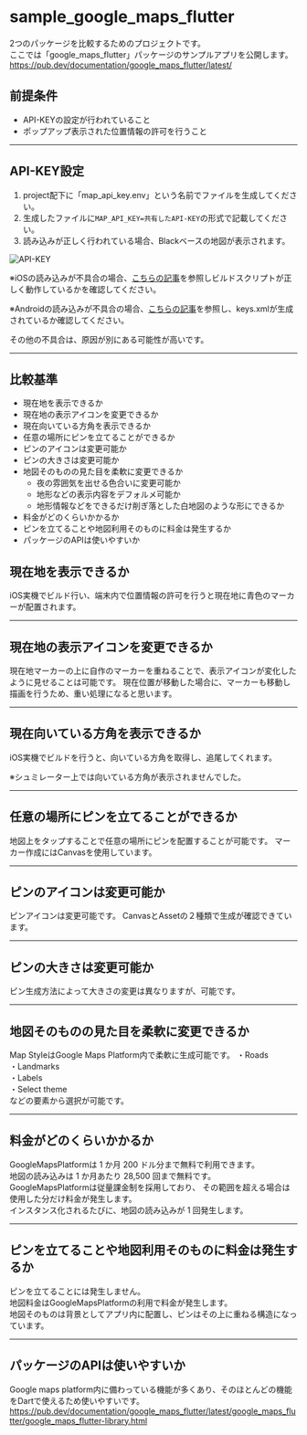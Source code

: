 # sample_google_maps_flutter

2つのパッケージを比較するためのプロジェクトです。\
ここでは「google_maps_flutter」パッケージのサンプルアプリを公開します。
https://pub.dev/documentation/google_maps_flutter/latest/

## 前提条件
- API-KEYの設定が行われていること
- ポップアップ表示された位置情報の許可を行うこと

----
## API-KEY設定
1. project配下に「map_api_key.env」という名前でファイルを生成してください。
2. 生成したファイルに`MAP_API_KEY=共有したAPI-KEY`の形式で記載してください。
00. 読み込みが正しく行われている場合、Blackベースの地図が表示されます。

![API-KEY](https://user-images.githubusercontent.com/102897585/183320130-b25ca973-9387-4c51-8476-ef6ee64912e9.png)

※iOSの読み込みが不具合の場合、[こちらの記事](https://www.rect-angle.com/tech/flutter/flutter-env/)を参照しビルドスクリプトが正しく動作しているかを確認してください。

※Androidの読み込みが不具合の場合、[こちらの記事](https://medium.com/@ykaito21/flutter-from-zero-to-one-how-to-ignore-google-map-api-key-from-source-control-18e119ff5a47)を参照し、keys.xmlが生成されているか確認してください。

その他の不具合は、原因が別にある可能性が高いです。

----
## 比較基準
- 現在地を表示できるか
- 現在地の表示アイコンを変更できるか
- 現在向いている方角を表示できるか
- 任意の場所にピンを立てることができるか
- ピンのアイコンは変更可能か
- ピンの大きさは変更可能か
- 地図そのものの見た目を柔軟に変更できるか
    - 夜の雰囲気を出せる色合いに変更可能か
    - 地形などの表示内容をデフォルメ可能か
    - 地形情報などをできるだけ削ぎ落とした白地図のような形にできるか
- 料金がどのくらいかかるか
- ピンを立てることや地図利用そのものに料金は発生するか
- パッケージのAPIは使いやすいか

## 現在地を表示できるか
iOS実機でビルド行い、端末内で位置情報の許可を行うと現在地に青色のマーカーが配置されます。

----
## 現在地の表示アイコンを変更できるか
現在地マーカーの上に自作のマーカーを重ねることで、表示アイコンが変化したように見せることは可能です。
現在位置が移動した場合に、マーカーも移動し描画を行うため、重い処理になると思います。

----
## 現在向いている方角を表示できるか
iOS実機でビルドを行うと、向いている方角を取得し、追尾してくれます。

※シュミレーター上では向いている方角が表示されませんでした。

----
## 任意の場所にピンを立てることができるか
地図上をタップすることで任意の場所にピンを配置することが可能です。
マーカー作成にはCanvasを使用しています。

----
## ピンのアイコンは変更可能か
ピンアイコンは変更可能です。
CanvasとAssetの２種類で生成が確認できています。

----
## ピンの大きさは変更可能か
ピン生成方法によって大きさの変更は異なりますが、可能です。

----
## 地図そのものの見た目を柔軟に変更できるか
Map StyleはGoogle Maps Platform内で柔軟に生成可能です。
・Roads\
・Landmarks\
・Labels\
・Select theme\
などの要素から選択が可能です。

----
## 料金がどのくらいかかるか
GoogleMapsPlatformは 1 か月 200 ドル分まで無料で利用できます。\
地図の読み込みは 1 か月あたり 28,500 回まで無料です。\
GoogleMapsPlatformは従量課金制を採用しており、
その範囲を超える場合は使用した分だけ料金が発生します。\
インスタンス化されるたびに、地図の読み込みが 1 回発生します。

----
## ピンを立てることや地図利用そのものに料金は発生するか
ピンを立てることには発生しません。\
地図料金はGoogleMapsPlatformの利用で料金が発生します。\
地図そのものは背景としてアプリ内に配置し、ピンはその上に重ねる構造になっています。

----
## パッケージのAPIは使いやすいか
Google maps platform内に備わっている機能が多くあり、そのほとんどの機能をDartで使えるため使いやすいです。
https://pub.dev/documentation/google_maps_flutter/latest/google_maps_flutter/google_maps_flutter-library.html
